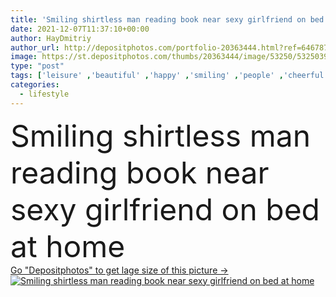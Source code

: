 ```yaml
---
title: 'Smiling shirtless man reading book near sexy girlfriend on bed at home '
date: 2021-12-07T11:37:10+00:00
author: HayDmitriy
author_url: http://depositphotos.com/portfolio-20363444.html?ref=64678756
image: https://st.depositphotos.com/thumbs/20363444/image/53250/532503922/api_thumb_450.jpg?forcejpeg=true
type: "post"
tags: ['leisure' ,'beautiful' ,'happy' ,'smiling' ,'people' ,'cheerful' ,'morning' ,'caucasian' ,'brunette' ,'man' ,'bed' ,'emotion' ,'blur' ,'home' ,'couple' ,'woman' ,'lifestyle' ,'read' ,'together' ,'shirtless' ,'book' ,'indoors' ,'literature' ,'top' ,'sexy' ,'attractive' ,'eyeglasses' ,'handsome' ,'positive' ,'bedroom' ,'torso' ,'relationship' ,'muscular' ,'bedding' ,'underwear' ,'boyfriend' ,'girlfriend' ,'novel' ,'young adult' ]
categories: 
  - lifestyle
---
```

<div aling="center">
            <font size="60"> Smiling shirtless man reading book near sexy girlfriend on bed at home</font>   
</div>
<div>
    <a href='https://depositphotos.com/532503922/stock-photo-smiling-shirtless-man-reading-book.html?ref=64678756' target=_blank > Go "Depositphotos" to get lage size of this picture ->
        <img href='https://depositphotos.com/532503922/stock-photo-smiling-shirtless-man-reading-book.html?ref=64678756' src='https://st.depositphotos.com/20363444/53250/i/950/depositphotos_532503922-stock-photo-smiling-shirtless-man-reading-book.jpg?forcejpeg=true' alt='Smiling shirtless man reading book near sexy girlfriend on bed at home' >
    </a>
</div>
